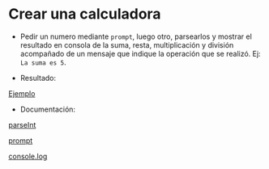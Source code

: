 # Crear una calculadora

- Pedir un numero mediante `prompt`, luego otro, parsearlos y mostrar el resultado en consola de la suma, resta, multiplicación y división acompañado de un mensaje que indique la operación que se realizó. Ej: `La suma es 5`.

- Resultado:

[Ejemplo](https://www.useloom.com/share/34378875efea43f9ab69c275559c6bf3)

- Documentación:

[parseInt](https://developer.mozilla.org/es/docs/Web/JavaScript/Referencia/Objetos_globales/parseInt)

[prompt](https://developer.mozilla.org/es/docs/Web/API/Window/prompt)

[console.log](https://developer.mozilla.org/es/docs/Web/API/Console/log)